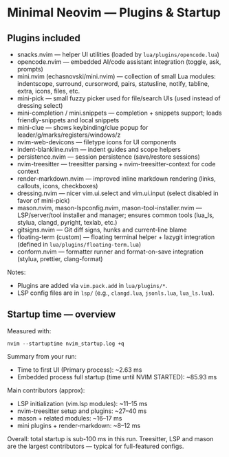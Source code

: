 # Minimal Neovim — Plugins & Startup

## Plugins included

- snacks.nvim — helper UI utilities (loaded by `lua/plugins/opencode.lua`)
- opencode.nvim — embedded AI/code assistant integration (toggle, ask, prompts)
- mini.nvim (echasnovski/mini.nvim) — collection of small Lua modules: indentscope, surround, cursorword, pairs, statusline, notify, tabline, extra, icons, files, etc.
- mini-pick — small fuzzy picker used for file/search UIs (used instead of dressing select)
- mini-completion / mini.snippets — completion + snippets support; loads friendly-snippets and local snippets
- mini-clue — shows keybinding/clue popup for leader/g/marks/registers/windows/z
- nvim-web-devicons — filetype icons for UI components
- indent-blankline.nvim — indent guides and scope helpers
- persistence.nvim — session persistence (save/restore sessions)
- nvim-treesitter — treesitter parsing + nvim-treesitter-context for code context
- render-markdown.nvim — improved inline markdown rendering (links, callouts, icons, checkboxes)
- dressing.nvim — nicer vim.ui.select and vim.ui.input (select disabled in favor of mini-pick)
- mason.nvim, mason-lspconfig.nvim, mason-tool-installer.nvim — LSP/server/tool installer and manager; ensures common tools (lua_ls, stylua, clangd, pyright, texlab, etc.)
- gitsigns.nvim — Git diff signs, hunks and current-line blame
- floating-term (custom) — floating terminal helper + lazygit integration (defined in `lua/plugins/floating-term.lua`)
- conform.nvim — formatter runner and format-on-save integration (stylua, prettier, clang-format)

Notes:
- Plugins are added via `vim.pack.add` in `lua/plugins/*`.
- LSP config files are in `lsp/` (e.g., `clangd.lua`, `jsonls.lua`, `lua_ls.lua`).

## Startup time — overview

Measured with:
```
nvim --startuptime nvim_startup.log +q
```

Summary from your run:
- Time to first UI (Primary process): ~2.63 ms
- Embedded process full startup (time until NVIM STARTED): ~85.93 ms

Main contributors (approx):
- LSP initialization (vim.lsp modules): ~11–15 ms
- nvim-treesitter setup and plugins: ~27–40 ms
- mason + related modules: ~16–17 ms
- mini plugins + render-markdown: ~8–12 ms

Overall: total startup is sub-100 ms in this run. Treesitter, LSP and mason are the largest contributors — typical for full-featured configs.
